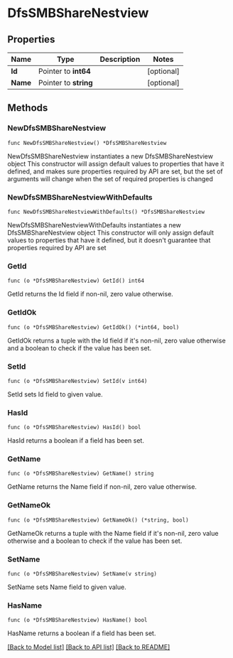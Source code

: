 # DfsSMBShareNestview

## Properties

Name | Type | Description | Notes
------------ | ------------- | ------------- | -------------
**Id** | Pointer to **int64** |  | [optional] 
**Name** | Pointer to **string** |  | [optional] 

## Methods

### NewDfsSMBShareNestview

`func NewDfsSMBShareNestview() *DfsSMBShareNestview`

NewDfsSMBShareNestview instantiates a new DfsSMBShareNestview object
This constructor will assign default values to properties that have it defined,
and makes sure properties required by API are set, but the set of arguments
will change when the set of required properties is changed

### NewDfsSMBShareNestviewWithDefaults

`func NewDfsSMBShareNestviewWithDefaults() *DfsSMBShareNestview`

NewDfsSMBShareNestviewWithDefaults instantiates a new DfsSMBShareNestview object
This constructor will only assign default values to properties that have it defined,
but it doesn't guarantee that properties required by API are set

### GetId

`func (o *DfsSMBShareNestview) GetId() int64`

GetId returns the Id field if non-nil, zero value otherwise.

### GetIdOk

`func (o *DfsSMBShareNestview) GetIdOk() (*int64, bool)`

GetIdOk returns a tuple with the Id field if it's non-nil, zero value otherwise
and a boolean to check if the value has been set.

### SetId

`func (o *DfsSMBShareNestview) SetId(v int64)`

SetId sets Id field to given value.

### HasId

`func (o *DfsSMBShareNestview) HasId() bool`

HasId returns a boolean if a field has been set.

### GetName

`func (o *DfsSMBShareNestview) GetName() string`

GetName returns the Name field if non-nil, zero value otherwise.

### GetNameOk

`func (o *DfsSMBShareNestview) GetNameOk() (*string, bool)`

GetNameOk returns a tuple with the Name field if it's non-nil, zero value otherwise
and a boolean to check if the value has been set.

### SetName

`func (o *DfsSMBShareNestview) SetName(v string)`

SetName sets Name field to given value.

### HasName

`func (o *DfsSMBShareNestview) HasName() bool`

HasName returns a boolean if a field has been set.


[[Back to Model list]](../README.md#documentation-for-models) [[Back to API list]](../README.md#documentation-for-api-endpoints) [[Back to README]](../README.md)


